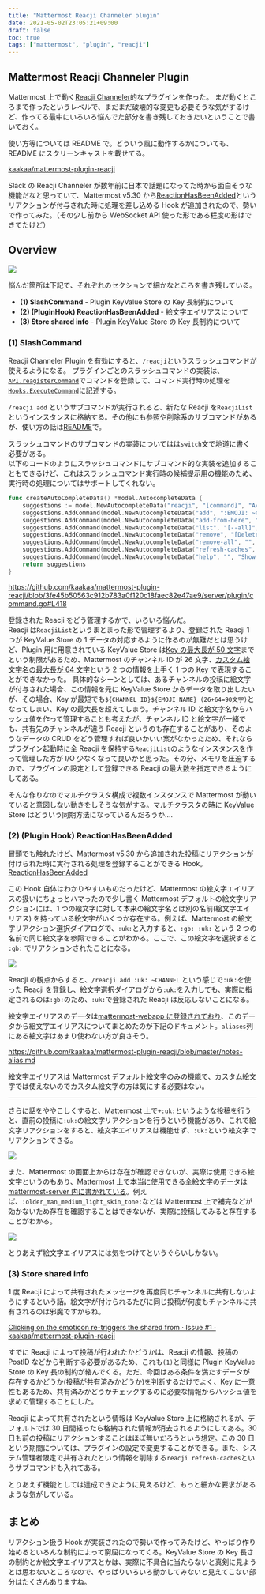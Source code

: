 ```yaml
---
title: "Mattermost Reacji Channeler plugin"
date: 2021-05-02T23:05:21+09:00
draft: false
toc: true
tags: ["mattermost", "plugin", "reacji"]
---
```


## Mattermost Reacji Channeler Plugin

Mattermost 上で動く[Reacji Channeler](https://slack.com/intl/ja-jp/help/articles/360000482666-Slack-%E7%94%A8%E3%83%AA%E3%82%A2%E3%82%AF%E5%AD%97%E3%83%81%E3%83%A3%E3%83%B3%E3%83%8D%E3%83%A9%E3%83%BC)的なプラグインを作った。
まだ動くところまで作ったというレベルで、まだまだ破壊的な変更も必要そうな気がするけど、作ってる最中にいろいろ悩んでた部分を書き残しておきたいということで書いておく。

使い方等については README で。どういう風に動作するかについても、README にスクリーンキャストを載せてる。

[kaakaa/mattermost\-plugin\-reacji](https://github.com/kaakaa/mattermost-plugin-reacji#mattermost-plugin-reacji)

Slack の Reacji Channeler が数年前に日本で話題になってた時から面白そうな機能だなと思っていて、Mattermost v5.30 から[ReactionHasBeenAdded](https://developers.mattermost.com/extend/plugins/server/reference/#Hooks.ReactionHasBeenAdded)というリアクションが付与された時に処理を差し込める Hook が追加されたので、勢いで作ってみた。（その少し前から WebSocket API 使った形である程度の形はできてたけど）

## Overview

![](https://blog.kaakaa.dev/images/posts/mattermost/plugin-reacji/overview.dio.png)

悩んだ箇所は下記で、それぞれのセクションで細かなところを書き残している。

- **(1) SlashCommand** - Plugin KeyValue Store の Key 長制約について
- **(2) (PluginHook) ReactionHasBeenAdded** - 絵文字エイリアスについて
- **(3) Store shared info** - Plugin KeyValue Store の Key 長制約について

### (1) SlashCommand

Reacji Channeler Plugin を有効にすると、`/reacji`というスラッシュコマンドが使えるようになる。
プラグインごとのスラッシュコマンドの実装は、[`API.reagisterCommand`](https://developers.mattermost.com/extend/plugins/server/reference/#API.RegisterCommand)でコマンドを登録して、コマンド実行時の処理を[`Hooks.ExecuteCommand`](https://developers.mattermost.com/extend/plugins/server/reference/#Hooks.ExecuteCommand)に記述する。

`/reacji add` というサブコマンドが実行されると、新たな Reacji を`ReacjiList`というインスタンスに格納する。その他にも参照や削除系のサブコマンドがあるが、使い方の話は[README](https://github.com/kaakaa/mattermost-plugin-reacji)で。

スラッシュコマンドのサブコマンドの実装についてはは`switch`文で地道に書く必要がある。  
以下のコードのようにスラッシュコマンドにサブコマンド的な実装を追加することもできるけど、これはスラッシュコマンド実行時の候補提示用の機能のため、実行時の処理についてはサポートしてくれない。

```go
func createAutoCompleteData() *model.AutocompleteData {
	suggestions := model.NewAutocompleteData("reacji", "[command]", "Available commands: add, list, remove, remove-all, help")
	suggestions.AddCommand(model.NewAutocompleteData("add", ":EMOJI: ~CHANNEL", "Register new reacji. If you attach EMOJI to the post in any channels except for DM/GM, the post will share to CHANNEL."))
	suggestions.AddCommand(model.NewAutocompleteData("add-from-here", ":EMOJI: ~CHANNEL", "Register new reacji. If you attach EMOJI to the post in the channel where this command is executed, the post will share to CHANNEL."))
	suggestions.AddCommand(model.NewAutocompleteData("list", "[--all]", "List reacjis in this channel. With `--all` list all registered reacjis in this server."))
	suggestions.AddCommand(model.NewAutocompleteData("remove", "[DeleteKey...]", "[CREATOR or SYSTEM_ADMIN only] Remove reacji by DeleteKey. You can see `DeleteKey` by `/reacji list`"))
	suggestions.AddCommand(model.NewAutocompleteData("remove-all", "", "[SYSTEM_ADMIN only] Remove all reacjis in this server."))
	suggestions.AddCommand(model.NewAutocompleteData("refresh-caches", "", "[SYSTEM_ADMIN only] Delete all caches. Reacji plugin caches data about shared post for a certain period in order to prevent duplicate sharing."))
	suggestions.AddCommand(model.NewAutocompleteData("help", "", "Show help"))
	return suggestions
}
```

https://github.com/kaakaa/mattermost-plugin-reacji/blob/3fe45b50563c912b783a0f120c18faec82e47ae9/server/plugin/command.go#L418

登録された Reacji をどう管理するかで、いろいろ悩んだ。  
Reacji は`ReacjiList`というまとまった形で管理するより、登録された Reacji 1 つが KeyValue Store の 1 データの対応するように作るのが無難だとは思うけど、Plugin 用に用意されている KeyValue Store は[Key の最大長が 50 文字](https://github.com/mattermost/mattermost-server/blob/df695115be82e09c27d9b54de754889599b0bf20/model/plugin_key_value.go#L13)までという制限があるため、Mattermost のチャンネル ID が 26 文字、[カスタム絵文字名の最大長が 64 文字](https://github.com/mattermost/mattermost-server/blob/df695115be82e09c27d9b54de754889599b0bf20/model/emoji.go#L14)という 2 つの情報を上手く 1 つの Key で表現することができなかった。
具体的なシーンとしては、あるチャンネルの投稿に絵文字が付与された場合、この情報を元に KeyValue Store からデータを取り出したいが、その場合、Key が最短でも`${CHANNEL_ID}${EMOJI_NAME} (26+64=90文字)`となってしまい、Key の最大長を超えてしまう。チャンネル ID と絵文字名からハッシュ値を作って管理することも考えたが、チャンネル ID と絵文字が一緒でも、共有先のチャンネルが違う Reacji というのも存在することがあり、そのようなデータの CRUD をどう管理すれば良いかいい案がなかったため、それならプラグイン起動時に全 Reacji を保持する`ReacjiList`のようなインスタンスを作って管理した方が I/O 少なくなって良いかと思った。その分、メモリを圧迫するので、プラグインの設定として登録できる Reacji の最大数を指定できるようにしてある。

そんな作りなのでマルチクラスタ構成で複数インスタンスで Mattermost が動いていると意図しない動きをしそうな気がする。マルチクラスタの時に KeyValue Store はどういう同期方法になっているんだろうか....

### (2) (Plugin Hook) ReactionHasBeenAdded

冒頭でも触れたけど、Mattermost v5.30 から追加された投稿にリアクションが付けられた時に実行される処理を登録することができる Hook。
[ReactionHasBeenAdded](https://developers.mattermost.com/extend/plugins/server/reference/#Hooks.ReactionHasBeenAdded)

この Hook 自体はわかりやすいものだったけど、Mattermost の絵文字エイリアスの扱いにちょっとハマったので少し書く
Mattermost デフォルトの絵文字リアクションには、1 つの絵文字に対して本来の絵文字名とは別の名前(絵文字エイリアス) を持っている絵文字がいくつか存在する。例えば、Mattermost の絵文字リアクション選択ダイアログで、`:uk:`と入力すると、`:gb: :uk:` という 2 つの名前で同じ絵文字を参照できることがわかる。ここで、この絵文字を選択すると `:gb:` でリアクションされたことになる。

![](https://blog.kaakaa.dev/images/posts/mattermost/plugin-reacji/emoji-alias.png)

Reacji の観点からすると、`/reacji add :uk: ~CHANNEL` という感じで`:uk:`を使った Reacji を登録し、絵文字選択ダイアログから`:uk:`を入力しても、実際に指定されるのは`:gb:`のため、`:uk:`で登録された Reacji は反応しないことになる。

絵文字エイリアスのデータは[mattermost-webapp に登録されており](https://github.com/mattermost/mattermost-webapp/blob/master/utils/emoji.json)、このデータから絵文字エイリアスについてまとめたのが下記のドキュメント。`aliases`列にある絵文字はあまり使わない方が良さそう。

https://github.com/kaakaa/mattermost-plugin-reacji/blob/master/notes-alias.md

絵文字エイリアスは Mattermost デフォルト絵文字のみの機能で、カスタム絵文字では使えないのでカスタム絵文字の方は気にする必要はない。

---

さらに話をややこしくすると、Mattermost 上で`+:uk:`というような投稿を行うと、直前の投稿に`:uk:`の絵文字リアクションを行うという機能があり、これで絵文字リアクションをすると、絵文字エイリアスは機能せず、`:uk:`という絵文字でリアクションできる。

![](https://blog.kaakaa.dev/images/posts/mattermost/plugin-reacji/emoji-alias-reaction.png)

また、Mattermost の画面上からは存在が確認できないが、実際は使用できる絵文字というのもあり、[Mattermost 上で本当に使用できる全絵文字のデータは mattermost-server 内に書かれている](https://github.com/mattermost/mattermost-server/blob/master/model/emoji_data.go)。例えば、`:older_man_medium_light_skin_tone:`などは Mattermost 上で補完などが効かないため存在を確認することはできないが、実際に投稿してみると存在することがわかる。

![](https://blog.kaakaa.dev/images/posts/mattermost/plugin-reacji/blind-emoji.png)

とりあえず絵文字エイリアスには気をつけてというぐらいしかない。

### (3) Store shared info

1 度 Reacji によって共有されたメッセージを再度同じチャンネルに共有しないようにするという話。絵文字が付けられるたびに同じ投稿が何度もチャンネルに共有されるのは邪魔ですからね。

[Clicking on the emoticon re\-triggers the shared from · Issue \#1 · kaakaa/mattermost\-plugin\-reacji](https://github.com/kaakaa/mattermost-plugin-reacji/issues/1)

すでに Reacji によって投稿が行われたかどうかは、Reacji の情報、投稿の PostID などから判断する必要があるため、これも`(1)`と同様に Plugin KeyValue Store の Key 長の制約が絡んでくる。ただ、今回はある条件を満たすデータが存在するかどうか(投稿が共有済みかどうか)を判断するだけでよく、Key に一意性もあるため、共有済みかどうかチェックするのに必要な情報からハッシュ値を求めて管理することにした。

Reacji によって共有されたという情報は KeyValue Store 上に格納されるが、デフォルトでは 30 日間経ったら格納された情報が消去されるようにしてある。30 日も前の投稿にリアクションすることはほぼ無いだろうという想定。この 30 日という期間については、プラグインの設定で変更することができる。また、システム管理者限定で共有されたという情報を削除する`reacji refresh-caches`というサブコマンドも入れてある。

とりあえず機能としては達成できたように見えるけど、もっと細かな要求があるような気がしている。

## まとめ

リアクション扱う Hook が実装されたので勢いで作ってみたけど、やっぱり作り始めるといろんな制約によって窮屈になってくる。KeyValue Store の Key 長さの制約とか絵文字エイリアスとかは、実際に不具合に当たらないと真剣に見ようとは思わないところなので、やっぱりいろいろ動かしてみないと見えてこない部分はたくさんありますね。
